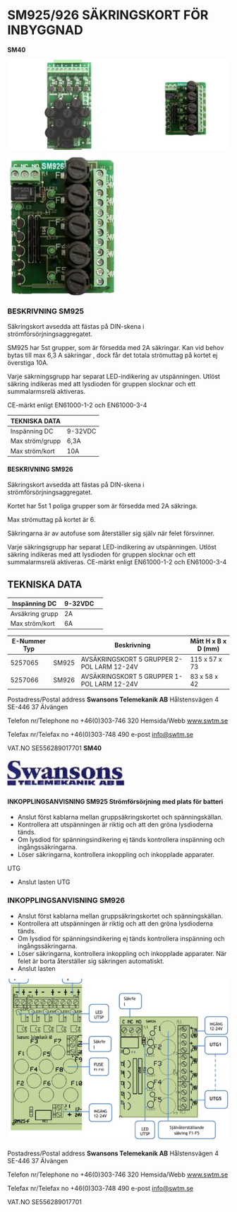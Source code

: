 # **SM925/926 SÄKRINGSKORT FÖR INBYGGNAD**

 **SM40** 

![](_page_0_Picture_2.jpeg)

![](_page_0_Picture_3.jpeg)

### **BESKRIVNING SM925**

Säkringskort avsedda att fästas på DIN-skena i strömförsörjningsaggregatet.

SM925 har 5st grupper, som är försedda med 2A säkringar. Kan vid behov bytas till max 6,3 A säkringar , dock får det totala strömuttag på kortet ej överstiga 10A.

Varje säkrningsgrupp har separat LED-indikering av utspänningen. Utlöst säkring indikeras med att lysdioden för gruppen slocknar och ett summalarmsrelä aktiveras.

CE-märkt enligt EN61000-1-2 och EN61000-3-4

| TEKNISKA DATA   |         |
|-----------------|---------|
| Inspänning DC   | 9-32VDC |
| Max ström/grupp | 6,3A    |
| Max ström/kort  | 10A     |

#### **BESKRIVNING SM926**

Säkringskort avsedda att fästas på DIN-skena i strömförsörjningsaggregatet.

Kortet har 5st 1 poliga grupper som är försedda med 2A säkringa.

Max strömuttag på kortet är 6.

Säkringarna är av autofuse som återställer sig själv när felet försvinner.

Varje säkringsgrupp har separat LED-indikering av utspänningen. Utlöst säkring indikeras med att lysdioden för gruppen slocknar och ett summalarmsrelä aktiveras. CE-märkt enligt EN61000-1-2 och EN61000-3-4

## **TEKNISKA DATA**

| Inspänning DC   | 9-32VDC |  |
|-----------------|---------|--|
| Avsäkring grupp | 2A      |  |
| Max ström/kort  | 6A      |  |

| E-Nummer Typ |       | Beskrivning                                | Mått H x B x D (mm) |
|--------------|-------|--------------------------------------------|---------------------|
| 5257065      | SM925 | AVSÄKRINGSKORT 5 GRUPPER 2-POL LARM 12-24V | 115 x 57 x 73       |
| 5257066      | SM926 | AVSÄKRINGSKORT 5 GRUPPER 1-POL LARM 12-24V | 83 x 58 x 42        |

Postadress/Postal address **Swansons Telemekanik AB** Hålstensvägen 4 SE-446 37 Älvängen

Telefon nr/Telephone no +46(0)303-746 320 Hemsida/Webb www.swtm.se

Telefax nr/Telefax no +46(0)303-748 490 e-post info@swtm.se

VAT.NO SE556289017701  **SM40** 

![](_page_1_Picture_1.jpeg)

#### **INKOPPLINGSANVISNING SM925 Strömförsörjning med plats för batteri**

- Anslut först kablarna mellan gruppsäkringskortet och spänningskällan.
- Kontrollera att utspänningen är riktig och att den gröna lysdioderna tänds.
- Om lysdiod för spänningsindikering ej tänds kontrollera inspänning och ingångssäkringarna.
- Löser säkringarna, kontrollera inkoppling och inkopplade apparater.

UTG

- Anslut lasten
UTG

### **INKOPPLINGSANVISNING SM926**

- Anslut först kablarna mellan gruppsäkringskortet och spänningskällan.
- Kontrollera att utspänningen är riktig och att den gröna lysdioderna tänds.
- Om lysdiod för spänningsindikering ej tänds kontrollera inspänning och ingångssäkringarna.
- Löser säkringarna, kontrollera inkoppling och inkopplade apparater. När felet är borta återställer sig säkringen automatiskt.
- Anslut lasten

![](_page_1_Figure_14.jpeg)

Postadress/Postal address **Swansons Telemekanik AB** Hålstensvägen 4 SE-446 37 Älvängen

Telefon nr/Telephone no +46(0)303-746 320 Hemsida/Webb www.swtm.se

Telefax nr/Telefax no +46(0)303-748 490 e-post info@swtm.se

VAT.NO SE556289017701